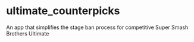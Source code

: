# ultimate_counterpicks

An app that simplifies the stage ban process for competitive Super Smash Brothers Ultimate

